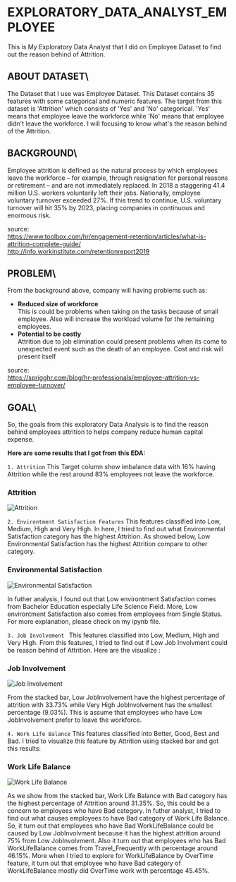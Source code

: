 # EXPLORATORY_DATA_ANALYST_EMPLOYEE
This is My Exploratory Data Analyst that I did on Employee Dataset to find out the reason behind of Attrition.

## ABOUT DATASET\
The Dataset that I use was Employee Dataset. This Dataset contains 35 features with some categorical and numeric features. The target from this dataset is 'Attrition' which consists of 'Yes' and 'No' categorical. 'Yes' means that employee leave the workforce while 'No' means that employee didn't leave the workforce. I will focusing to know what's the reason behind of the Attrition.

## BACKGROUND\
Employee attrition is defined as the natural process by which employees leave the workforce – for example, through resignation for personal reasons or retirement – and are not immediately replaced. 
In 2018 a staggering 41.4 million U.S. workers voluntarily left their jobs. Nationally, employee voluntary turnover exceeded 27%. If this trend to continue, U.S. voluntary turnover will hit 35% by 2023, placing companies in continuous and enormous risk. 

source:\
https://www.toolbox.com/hr/engagement-retention/articles/what-is-attrition-complete-guide/ \
http://info.workinstitute.com/retentionreport2019

## PROBLEM\
From the background above, company will having problems such as:
- **Reduced size of workforce**\
    This is could be problems when taking on the tasks because of small employee. Also will increase the workload volume for the remaining employees.
- **Potential to be costly**\
    Attrition due to job elimination could present problems when its come to unexpected event such as the death of an employee. Cost and risk will present itself

source:\
https://sprigghr.com/blog/hr-professionals/employee-attrition-vs-employee-turnover/

## GOAL\
So, the goals from this exploratory Data Analysis is to find the reason behind employees attrition to helps company reduce human capital expense.

**Here are some results that I got from this EDA:**

`1. Attrition`
This Target column show imbalance data with 16% having Attrition while the rest around 83% employees not leave the workforce.
### Attrition
![Attrition]()

`2. Environtment Satisfaction Features`
This features classified into Low, Medium, High and Very High. In here, I tried to find out what Environmental Satisfaction category has the highest Attrition. As showed below, Low Environmental Satisfaction has the highest Attrition compare to other category.
### Environmental Satisfaction
![Environmental Satisfaction]()

In futher analysis, I found out that Low environtment Satisfaction comes from Bachelor Education especially Life Science Field. More, Low environtment Satisfaction also comes from employees from Single Status. For more explanation, please check on my ipynb file.

`3. Job Involvement `
This features classified into Low, Medium, High and Very High. From this features, I tried to find out if Low Job Involvment could be reason behind of Attrition. Here are the visualize :
### Job Involvement
![Job Involvement]()

From the stacked bar, Low JobInvolvement have the highest percentage of attrition with 33.73% while Very High JobInvolvement has the smallest percentage (9.03%). This is assume that employees who have Low JobInvolvement prefer to leave the workforce.

`4. Work Life Balance`
This features classified into Better, Good, Best and Bad. I tried to visualize this feature by Attrition using stacked bar and got this results:
### Work Life Balance
![Work Life Balance]()

As we show from the stacked bar, Work Life Balance with Bad category has the highest percentage of Attrition around 31.35%. So, this could be a concern to employees who have Bad category. In futher analyst, I tried to find out what causes employees to have Bad category of Work Life Balance. So, it turn out that employees who have Bad WorkLifeBalance could be caused by Low JobInvolvment because it has the highest attrition around 75% from Low JobInvolvment. Also it turn out that employees who has Bad WorkLifeBalance comes from Travel_Frequently with percentage around 46.15%. More when I tried to explore for WorkLifeBalance by OverTime feature, it turn out that employee who have Bad category of WorkLifeBalance mostly did OverTime work with percentage 45.45%.






